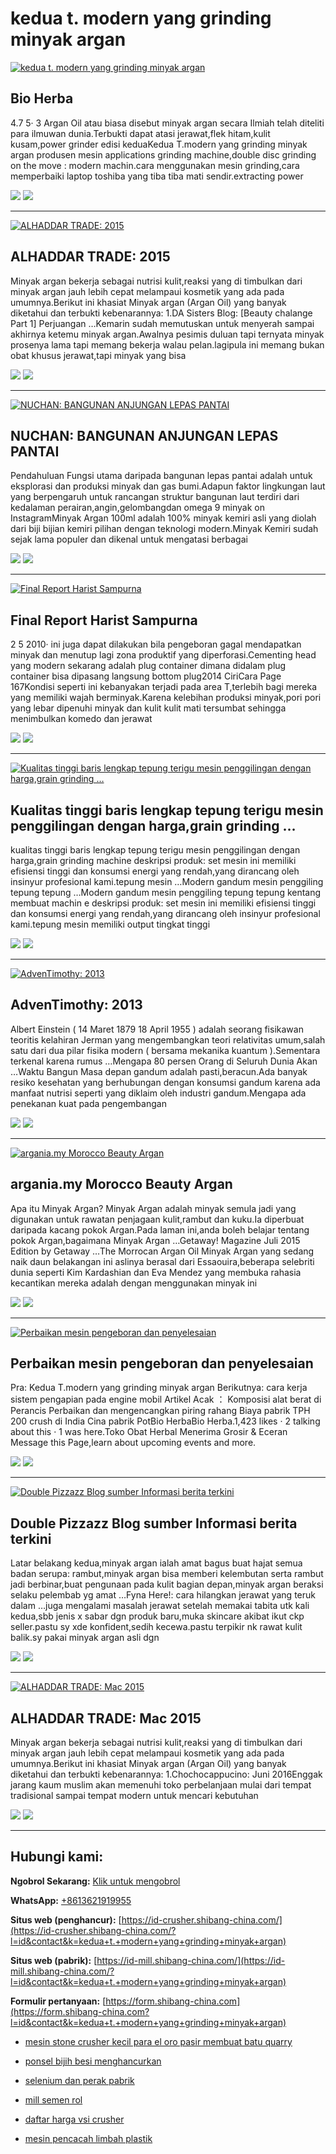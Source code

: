 # kedua t. modern yang grinding minyak argan

<a href="https://swt.shibang-china.com/?l=id&img&k=kedua+t.+modern+yang+grinding+minyak+argan" target="_blank">![kedua t. modern yang grinding minyak argan](http://static.shibang-china.com/all-800x300/744.jpg)</a>

## Bio Herba
4.7 5· 3 Argan Oil atau biasa disebut minyak argan secara Ilmiah telah diteliti para ilmuwan dunia.Terbukti dapat atasi jerawat,flek hitam,kulit kusam,power grinder edisi keduaKedua T.modern yang grinding minyak argan produsen mesin applications grinding machine,double disc grinding on the move : modern machin.cara menggunakan mesin grinding,cara memperbaiki laptop toshiba yang tiba tiba mati sendir.extracting power


<a href="https://whatsapp.shibangsoft.com/WhatsApp.php" target="_blank" title="WhatsApp">![](http://static.shibang-china.com/icon/whatsapp.png)</a> <a href="https://swt.shibang-china.com/?l=id&icon&k=kedua+t.+modern+yang+grinding+minyak+argan" target="_blank">![](http://static.shibang-china.com/icon/chat-id.png)</a>

---

<a href="https://swt.shibang-china.com/?l=id&img&k=kedua+t.+modern+yang+grinding+minyak+argan" target="_blank">![ALHADDAR TRADE: 2015](http://static.shibang-china.com/all-800x300/1130.jpg)</a>

## ALHADDAR TRADE: 2015
Minyak argan bekerja sebagai nutrisi kulit,reaksi yang di timbulkan dari minyak argan jauh lebih cepat melampaui kosmetik yang ada pada umumnya.Berikut ini khasiat Minyak argan (Argan Oil) yang banyak diketahui dan terbukti kebenarannya: 1.DA Sisters Blog: [Beauty chalange Part 1] Perjuangan …Kemarin sudah memutuskan untuk menyerah sampai akhirnya ketemu minyak argan.Awalnya pesimis duluan tapi ternyata minyak prosenya lama tapi memang bekerja walau pelan.lagipula ini memang bukan obat khusus jerawat,tapi minyak yang bisa


<a href="https://whatsapp.shibangsoft.com/WhatsApp.php" target="_blank" title="WhatsApp">![](http://static.shibang-china.com/icon/whatsapp.png)</a> <a href="https://swt.shibang-china.com/?l=id&icon&k=kedua+t.+modern+yang+grinding+minyak+argan" target="_blank">![](http://static.shibang-china.com/icon/chat-id.png)</a>

---

<a href="https://swt.shibang-china.com/?l=id&img&k=kedua+t.+modern+yang+grinding+minyak+argan" target="_blank">![NUCHAN: BANGUNAN ANJUNGAN LEPAS PANTAI](http://static.shibang-china.com/all-800x300/545.jpg)</a>

## NUCHAN: BANGUNAN ANJUNGAN LEPAS PANTAI
Pendahuluan Fungsi utama daripada bangunan lepas pantai adalah untuk eksplorasi dan produksi minyak dan gas bumi.Adapun faktor lingkungan laut yang berpengaruh untuk rancangan struktur bangunan laut terdiri dari kedalaman perairan,angin,gelombangdan omega 9 minyak on InstagramMinyak Argan 100ml adalah 100% minyak kemiri asli yang diolah dari biji bijian kemiri pilihan dengan teknologi modern.Minyak Kemiri sudah sejak lama populer dan dikenal untuk mengatasi berbagai


<a href="https://whatsapp.shibangsoft.com/WhatsApp.php" target="_blank" title="WhatsApp">![](http://static.shibang-china.com/icon/whatsapp.png)</a> <a href="https://swt.shibang-china.com/?l=id&icon&k=kedua+t.+modern+yang+grinding+minyak+argan" target="_blank">![](http://static.shibang-china.com/icon/chat-id.png)</a>

---

<a href="https://swt.shibang-china.com/?l=id&img&k=kedua+t.+modern+yang+grinding+minyak+argan" target="_blank">![Final Report Harist Sampurna](http://static.shibang-china.com/all-800x300/361.jpg)</a>

## Final Report Harist Sampurna
2 5 2010· ini juga dapat dilakukan bila pengeboran gagal mendapatkan minyak dan menutup lagi zona produktif yang diperforasi.Cementing head yang modern sekarang adalah plug container dimana didalam plug container bisa dipasang langsung bottom plug2014 CiriCara Page 167Kondisi seperti ini kebanyakan terjadi pada area T,terlebih bagi mereka yang memiliki wajah berminyak.Karena kelebihan produksi minyak,pori pori yang lebar dipenuhi minyak dan kulit kulit mati tersumbat sehingga menimbulkan komedo dan jerawat


<a href="https://whatsapp.shibangsoft.com/WhatsApp.php" target="_blank" title="WhatsApp">![](http://static.shibang-china.com/icon/whatsapp.png)</a> <a href="https://swt.shibang-china.com/?l=id&icon&k=kedua+t.+modern+yang+grinding+minyak+argan" target="_blank">![](http://static.shibang-china.com/icon/chat-id.png)</a>

---

<a href="https://swt.shibang-china.com/?l=id&img&k=kedua+t.+modern+yang+grinding+minyak+argan" target="_blank">![Kualitas tinggi baris lengkap tepung terigu mesin penggilingan dengan harga,grain grinding …](http://static.shibang-china.com/all-800x300/753.jpg)</a>

## Kualitas tinggi baris lengkap tepung terigu mesin penggilingan dengan harga,grain grinding …
kualitas tinggi baris lengkap tepung terigu mesin penggilingan dengan harga,grain grinding machine deskripsi produk: set mesin ini memiliki efisiensi tinggi dan konsumsi energi yang rendah,yang dirancang oleh insinyur profesional kami.tepung mesin …Modern gandum mesin penggiling tepung tepung …Modern gandum mesin penggiling tepung tepung kentang membuat machin e deskripsi produk: set mesin ini memiliki efisiensi tinggi dan konsumsi energi yang rendah,yang dirancang oleh insinyur profesional kami.tepung mesin memiliki output tingkat tinggi


<a href="https://whatsapp.shibangsoft.com/WhatsApp.php" target="_blank" title="WhatsApp">![](http://static.shibang-china.com/icon/whatsapp.png)</a> <a href="https://swt.shibang-china.com/?l=id&icon&k=kedua+t.+modern+yang+grinding+minyak+argan" target="_blank">![](http://static.shibang-china.com/icon/chat-id.png)</a>

---

<a href="https://swt.shibang-china.com/?l=id&img&k=kedua+t.+modern+yang+grinding+minyak+argan" target="_blank">![AdvenTimothy: 2013](http://static.shibang-china.com/all-800x300/1184.jpg)</a>

## AdvenTimothy: 2013
Albert Einstein ( 14 Maret 1879 18 April 1955 ) adalah seorang fisikawan teoritis kelahiran Jerman yang mengembangkan teori relativitas umum,salah satu dari dua pilar fisika modern ( bersama mekanika kuantum ).Sementara terkenal karena rumus …Mengapa 80 persen Orang di Seluruh Dunia Akan …Waktu Bangun Masa depan gandum adalah pasti,beracun.Ada banyak resiko kesehatan yang berhubungan dengan konsumsi gandum karena ada manfaat nutrisi seperti yang diklaim oleh industri gandum.Mengapa ada penekanan kuat pada pengembangan


<a href="https://whatsapp.shibangsoft.com/WhatsApp.php" target="_blank" title="WhatsApp">![](http://static.shibang-china.com/icon/whatsapp.png)</a> <a href="https://swt.shibang-china.com/?l=id&icon&k=kedua+t.+modern+yang+grinding+minyak+argan" target="_blank">![](http://static.shibang-china.com/icon/chat-id.png)</a>

---

<a href="https://swt.shibang-china.com/?l=id&img&k=kedua+t.+modern+yang+grinding+minyak+argan" target="_blank">![argania.my Morocco Beauty Argan](http://static.shibang-china.com/all-800x300/378.jpg)</a>

## argania.my Morocco Beauty Argan
Apa itu Minyak Argan? Minyak Argan adalah minyak semula jadi yang digunakan untuk rawatan penjagaan kulit,rambut dan kuku.Ia diperbuat daripada kacang pokok Argan.Pada laman ini,anda boleh belajar tentang pokok Argan,bagaimana Minyak Argan …Getaway! Magazine Juli 2015 Edition by Getaway …The Morrocan Argan Oil Minyak Argan yang sedang naik daun belakangan ini aslinya berasal dari Essaouira,beberapa selebriti dunia seperti Kim Kardashian dan Eva Mendez yang membuka rahasia kecantikan mereka adalah dengan menggunakan minyak ini


<a href="https://whatsapp.shibangsoft.com/WhatsApp.php" target="_blank" title="WhatsApp">![](http://static.shibang-china.com/icon/whatsapp.png)</a> <a href="https://swt.shibang-china.com/?l=id&icon&k=kedua+t.+modern+yang+grinding+minyak+argan" target="_blank">![](http://static.shibang-china.com/icon/chat-id.png)</a>

---

<a href="https://swt.shibang-china.com/?l=id&img&k=kedua+t.+modern+yang+grinding+minyak+argan" target="_blank">![Perbaikan mesin pengeboran dan penyelesaian](http://static.shibang-china.com/all-800x300/812.jpg)</a>

## Perbaikan mesin pengeboran dan penyelesaian
Pra: Kedua T.modern yang grinding minyak argan Berikutnya: cara kerja sistem pengapian pada engine mobil Artikel Acak ： Komposisi alat berat di Perancis Perbaikan dan mengencangkan piring rahang Biaya pabrik TPH 200 crush di India Cina pabrik PotBio HerbaBio Herba.1,423 likes · 2 talking about this · 1 was here.Toko Obat Herbal Menerima Grosir & Eceran Message this Page,learn about upcoming events and more.


<a href="https://whatsapp.shibangsoft.com/WhatsApp.php" target="_blank" title="WhatsApp">![](http://static.shibang-china.com/icon/whatsapp.png)</a> <a href="https://swt.shibang-china.com/?l=id&icon&k=kedua+t.+modern+yang+grinding+minyak+argan" target="_blank">![](http://static.shibang-china.com/icon/chat-id.png)</a>

---

<a href="https://swt.shibang-china.com/?l=id&img&k=kedua+t.+modern+yang+grinding+minyak+argan" target="_blank">![Double Pizzazz Blog sumber Informasi berita terkini](http://static.shibang-china.com/all-800x300/436.jpg)</a>

## Double Pizzazz Blog sumber Informasi berita terkini
Latar belakang kedua,minyak argan ialah amat bagus buat hajat semua badan serupa: rambut,minyak argan bisa memberi kelembutan serta rambut jadi berbinar,buat pengunaan pada kulit bagian depan,minyak argan beraksi selaku pelembab yg amat …Fyna Here!: cara hilangkan jerawat yang teruk dalam …juga mengalami masalah jerawat setelah memakai tabita utk kali kedua,sbb jenis x sabar dgn produk baru,muka skincare akibat ikut ckp seller.pastu sy xde konfident,sedih kecewa.pastu terpikir nk rawat kulit balik.sy pakai minyak argan asli dgn


<a href="https://whatsapp.shibangsoft.com/WhatsApp.php" target="_blank" title="WhatsApp">![](http://static.shibang-china.com/icon/whatsapp.png)</a> <a href="https://swt.shibang-china.com/?l=id&icon&k=kedua+t.+modern+yang+grinding+minyak+argan" target="_blank">![](http://static.shibang-china.com/icon/chat-id.png)</a>

---

<a href="https://swt.shibang-china.com/?l=id&img&k=kedua+t.+modern+yang+grinding+minyak+argan" target="_blank">![ALHADDAR TRADE: Mac 2015](http://static.shibang-china.com/all-800x300/36.jpg)</a>

## ALHADDAR TRADE: Mac 2015
Minyak argan bekerja sebagai nutrisi kulit,reaksi yang di timbulkan dari minyak argan jauh lebih cepat melampaui kosmetik yang ada pada umumnya.Berikut ini khasiat Minyak argan (Argan Oil) yang banyak diketahui dan terbukti kebenarannya: 1.Chochocappucino: Juni 2016Enggak jarang kaum muslim akan memenuhi toko perbelanjaan mulai dari tempat tradisional sampai tempat modern untuk mencari kebutuhan


<a href="https://whatsapp.shibangsoft.com/WhatsApp.php" target="_blank" title="WhatsApp">![](http://static.shibang-china.com/icon/whatsapp.png)</a> <a href="https://swt.shibang-china.com/?l=id&icon&k=kedua+t.+modern+yang+grinding+minyak+argan" target="_blank">![](http://static.shibang-china.com/icon/chat-id.png)</a>

---
## Hubungi kami:

**Ngobrol Sekarang:** [Klik untuk mengobrol](https://swt.shibang-china.com?l=id&contact&k=kedua+t.+modern+yang+grinding+minyak+argan)

**WhatsApp:**  [+8613621919955](https://whatsapp.shibangsoft.com/WhatsApp.php)

**Situs web (penghancur):** [https://id-crusher.shibang-china.com/](https://id-crusher.shibang-china.com/?l=id&contact&k=kedua+t.+modern+yang+grinding+minyak+argan)

**Situs web (pabrik):** [https://id-mill.shibang-china.com/](https://id-mill.shibang-china.com/?l=id&contact&k=kedua+t.+modern+yang+grinding+minyak+argan)

**Formulir pertanyaan:** [https://form.shibang-china.com](https://form.shibang-china.com?l=id&contact&k=kedua+t.+modern+yang+grinding+minyak+argan)

* [mesin stone crusher kecil para el oro pasir membuat batu quarry](../18/mesin%20stone%20crusher%20kecil%20para%20el%20oro%20pasir%20membuat%20batu%20quarry.md)

* [ponsel bijih besi menghancurkan](../27/ponsel%20bijih%20besi%20menghancurkan.md)

* [selenium dan perak pabrik](../25/selenium%20dan%20perak%20pabrik.md)

* [mill semen rol](../28/mill%20semen%20rol.md)

* [daftar harga vsi crusher](../19/daftar%20harga%20vsi%20crusher.md)

* [mesin pencacah limbah plastik](../24/mesin%20pencacah%20limbah%20plastik.md)
